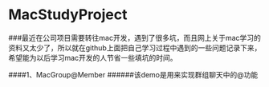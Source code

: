 # MacStudyProject
###最近在公司项目需要转往mac开发，遇到了很多坑，而且网上关于mac学习的资料又太少了，所以就在github上面把自己学习过程中遇到的一些问题记录下来，希望能为以后学习mac开发的人节省一些填坑的时间。


####1、MacGroup@Member
######该demo是用来实现群组聊天中的@功能
